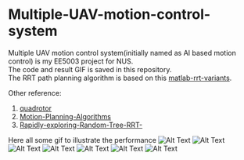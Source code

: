 # Multiple-UAV-motion-control-system
Multiple UAV motion control system(initially named as AI based motion control) is my EE5003 project for NUS.  
The code and result GIF is saved in this repository.  
The RRT path planning algorithm is based on this [matlab-rrt-variants](https://github.com/adnanmunawar/matlab-rrt-variants).

Other reference:   
1. [quadrotor](https://github.com/yrlu/quadrotor)  
2. [Motion-Planning-Algorithms](https://github.com/Mesywang/Motion-Planning-Algorithms)  
3. [Rapidly-exploring-Random-Tree-RRT-](https://github.com/khemrajiitk/Rapidly-exploring-Random-Tree-RRT-)  

Here all some gif to illustrate the performance
![Alt Text](https://github.com/jjjllxx/Multiple-UAV-Motion-Control-System/blob/main/gif/test.gif)
![Alt Text](https://github.com/jjjllxx/Multiple-UAV-Motion-Control-System/blob/main/gif/tra%5C-120%5C20.gif)
![Alt Text](https://github.com/jjjllxx/Multiple-UAV-Motion-Control-System/blob/main/gif/tra%5C-15%5C30.gif)
![Alt Text](https://github.com/jjjllxx/Multiple-UAV-Motion-Control-System/blob/main/gif/tra%5C-37.5%5C30.gif)
![Alt Text](https://github.com/jjjllxx/Multiple-UAV-Motion-Control-System/blob/main/gif/tra%5C0%5C90.gif)
![Alt Text](https://github.com/jjjllxx/Multiple-UAV-Motion-Control-System/blob/main/gif/tra%5C80%5C20.gif)
![Alt Text](https://github.com/jjjllxx/Multiple-UAV-Motion-Control-System/blob/main/gif/trajectory.gif)
